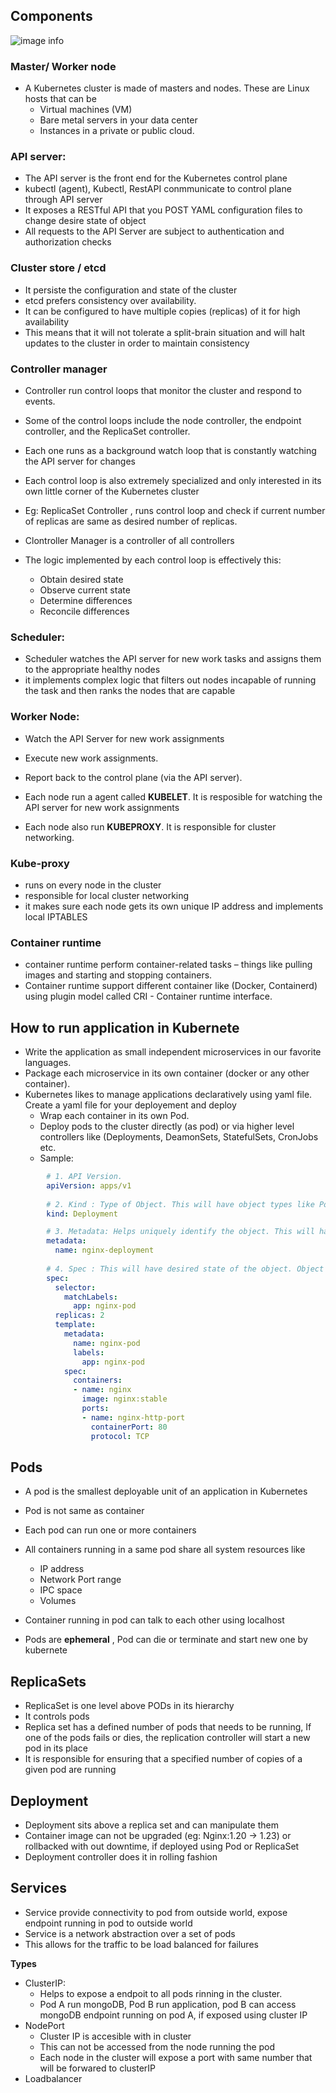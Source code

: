 

## Components

![image info](https://raw.githubusercontent.com/mimaya/katacoda-scenarios/master/Kubernete1/files/kuberneteComponents.png)




### Master/ Worker node 
- A Kubernetes cluster is made of masters and nodes. These are Linux hosts that can be 
    * Virtual machines (VM)
    * Bare metal servers in your data center
    * Instances in a private or public cloud.

### API server:
- The API server is the front end for the Kubernetes control plane
- kubectl (agent), Kubectl, RestAPI conmmunicate to control plane through API server
- It exposes a RESTful API that you POST YAML configuration files to change desire state of object
- All requests to the API Server are subject to authentication and authorization checks

### Cluster store / etcd
- It persiste the configuration and state of the cluster
- etcd prefers consistency over availability.
- It can be configured to have multiple copies (replicas) of it for high availability
- This means that it will not tolerate a split-brain situation and will halt updates to the cluster in order to maintain consistency

### Controller manager

- Controller run control loops that monitor the cluster and respond to events.

- Some of the control loops include the node controller, the endpoint controller, and the ReplicaSet controller. 

- Each one runs as a background watch loop that is constantly watching the API server for changes

- Each control loop is also extremely specialized and only interested in its own little corner of the Kubernetes cluster

- Eg: ReplicaSet Controller , runs control loop and check if current number of replicas are same as desired number of replicas. 

- Clontroller Manager is a controller of all controllers

- The logic implemented by each control loop is effectively this:
    * Obtain desired state
    * Observe current state
    * Determine differences
    * Reconcile differences

### Scheduler:

- Scheduler watches the API server for new work tasks and assigns them to the appropriate healthy nodes
- it implements complex logic that filters out nodes incapable of running the task and then ranks the nodes that are capable

### Worker Node:

- Watch the API Server for new work assignments
- Execute new work assignments.
- Report back to the control plane (via the API server).
- Each node run a agent called **KUBELET**. It is resposible for watching the API server for new work assignments

- Each node also run **KUBEPROXY**. It is responsible for cluster networking.

### Kube-proxy

- runs on every node in the cluster
- responsible for local cluster networking
- it makes sure each node gets its own unique IP address and implements local IPTABLES 


### Container runtime

- container runtime perform container-related tasks – things like pulling images and starting and stopping containers.
- Container runtime support different container like (Docker, Containerd) using plugin model called CRI - Container runtime interface.


## How to run application in Kubernete

- Write the application as small independent microservices in our favorite languages.
- Package each microservice in its own container (docker or any other container).
- Kubernetes likes to manage applications declaratively using yaml file. Create a yaml file for your deployement and deploy  
    - Wrap each container in its own Pod.
    - Deploy pods to the cluster directly (as pod) or via higher level controllers like (Deployments, DeamonSets, StatefulSets, CronJobs etc.
    - Sample:
```yaml
        # 1. API Version.
        apiVersion: apps/v1
        
        # 2. Kind : Type of Object. This will have object types like Pod, ReplicaSet, Deployment, Services, etc
        kind: Deployment

        # 3. Metadata: Helps uniquely identify the object. This will have fields like name, UID, namespace, etc
        metadata:
          name: nginx-deployment
          
        # 4. Spec : This will have desired state of the object. Object controller will try to maintain state of the object same as desired state       
        spec:
          selector:
            matchLabels:
              app: nginx-pod
          replicas: 2
          template:  
            metadata:
              name: nginx-pod
              labels:
                app: nginx-pod
            spec:
              containers:
              - name: nginx
                image: nginx:stable
                ports:
                - name: nginx-http-port
                  containerPort: 80
                  protocol: TCP 
``` 
    


## Pods

- A pod is the smallest deployable unit of an application in Kubernetes
- Pod is not same as container
- Each pod can run one or more containers
- All containers running in a same pod share all system resources like
  * IP address
  * Network Port range
  * IPC space
  * Volumes

- Container running in pod can talk to each other using localhost
- Pods are **ephemeral** , Pod can die or terminate and start new one by kubernete


## ReplicaSets

- ReplicaSet is one level above PODs in its hierarchy
- It controls pods 
- Replica set has a defined number of pods that needs to be running, If one of the pods fails or dies, the replication controller will start a new pod in its place
- It is responsible for ensuring that a specified number of copies of a given pod are running 


## Deployment

- Deployment sits above a replica set and can manipulate them
- Container image can not be upgraded (eg: Nginx:1.20 -> 1.23) or rollbacked with out downtime, if deployed using Pod or ReplicaSet 
- Deployment controller does it in rolling fashion


## Services

- Service provide connectivity to pod from outside world, expose endpoint running in pod to outside world
- Service is a network abstraction over a set of pods
- This allows for the traffic to be load balanced for failures

**Types**
  - ClusterIP:
     * Helps to expose a endpoit to all pods rinning in the cluster.
     * Pod A run mongoDB, Pod B run application,  pod B can access mongoDB endpoint running on pod A, if exposed using cluster IP
  - NodePort
     * Cluster IP is accesible with in cluster
     * This can not be accessed from the node running the pod
     * Each node in the cluster will expose a port with same number that will be forwared to clusterIP
  - Loadbalancer
   




